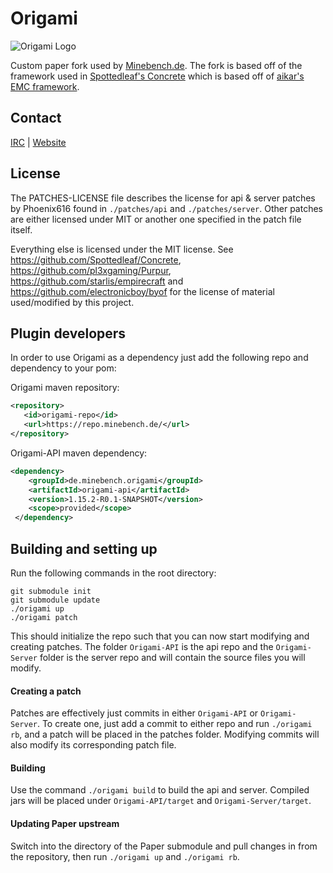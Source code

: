 Origami
==

![Origami Logo](logo.png)

Custom paper fork used by [Minebench.de](https://minebench.de). The fork is based off of
 the framework used in [Spottedleaf's Concrete](https://github.com/Spottedleaf/Concrete)
  which is based off of [aikar's EMC framework](https://github.com/starlis/empirecraft).

## Contact
[IRC](http://moep.tv/chat) | [Website](https://minebench.de/)

## License
The PATCHES-LICENSE file describes the license for api & server patches
by Phoenix616 found in `./patches/api` and `./patches/server`. Other patches
are either licensed under MIT or another one specified in the patch file itself.

Everything else is licensed under the MIT license. 
See https://github.com/Spottedleaf/Concrete, https://github.com/pl3xgaming/Purpur,
https://github.com/starlis/empirecraft and https://github.com/electronicboy/byof
for the license of material used/modified by this project.

## Plugin developers
In order to use Origami as a dependency just add the following repo and dependency to your pom:

Origami maven repository:
 ```xml 
<repository>
    <id>origami-repo</id>
    <url>https://repo.minebench.de/</url>
</repository>
```
Origami-API maven dependency:
```xml
<dependency>
    <groupId>de.minebench.origami</groupId>
    <artifactId>origami-api</artifactId>
    <version>1.15.2-R0.1-SNAPSHOT</version>
    <scope>provided</scope>
 </dependency>
 ```

## Building and setting up
Run the following commands in the root directory:

```
git submodule init
git submodule update
./origami up
./origami patch
```

This should initialize the repo such that you can now start modifying and creating 
patches. The folder `Origami-API` is the api repo and the `Origami-Server` folder
is the server repo and will contain the source files you will modify.

#### Creating a patch
Patches are effectively just commits in either `Origami-API` or `Origami-Server`. 
To create one, just add a commit to either repo and run `./origami rb`, and a 
patch will be placed in the patches folder. Modifying commits will also modify its 
corresponding patch file.


#### Building

Use the command `./origami build` to build the api and server. Compiled jars
will be placed under `Origami-API/target` and `Origami-Server/target`.

#### Updating Paper upstream

Switch into the directory of the Paper submodule and pull changes in from the 
repository, then run `./origami up` and `./origami rb`.